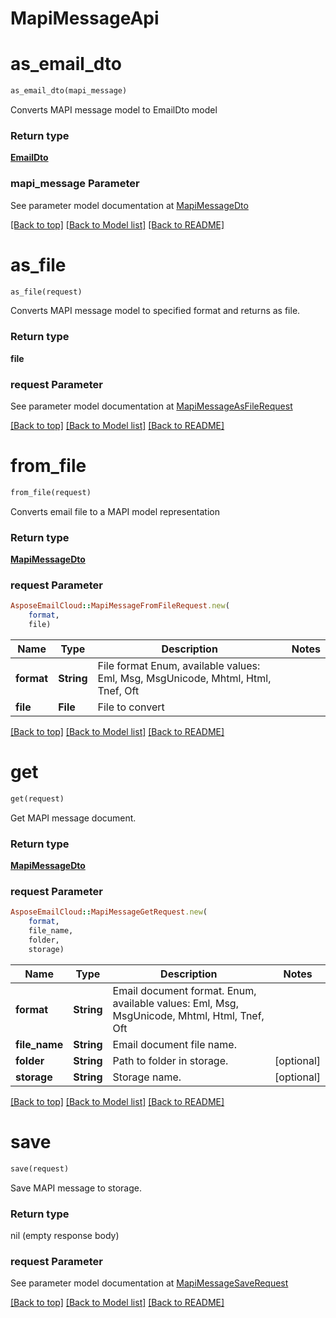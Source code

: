 # MapiMessageApi

            
<a name="as_email_dto"></a>
# as_email_dto

```ruby
as_email_dto(mapi_message)
```

Converts MAPI message model to EmailDto model             

### Return type

[**EmailDto**](EmailDto.md)

### mapi_message Parameter

See parameter model documentation at [MapiMessageDto](MapiMessageDto.md)

[[Back to top]](#) [[Back to Model list]](Models.md) [[Back to README]](README.md)
            
<a name="as_file"></a>
# as_file

```ruby
as_file(request)
```

Converts MAPI message model to specified format and returns as file.             

### Return type

**file**

### request Parameter

See parameter model documentation at [MapiMessageAsFileRequest](MapiMessageAsFileRequest.md)

[[Back to top]](#) [[Back to Model list]](Models.md) [[Back to README]](README.md)
            
<a name="from_file"></a>
# from_file

```ruby
from_file(request)
```

Converts email file to a MAPI model representation             

### Return type

[**MapiMessageDto**](MapiMessageDto.md)

### request Parameter
```ruby
AsposeEmailCloud::MapiMessageFromFileRequest.new(
    format,
    file)
```

Name | Type | Description  | Notes
------------- | ------------- | ------------- | -------------
 **format** | **String** | File format Enum, available values: Eml, Msg, MsgUnicode, Mhtml, Html, Tnef, Oft | 
 **file** | **File** | File to convert | 

[[Back to top]](#) [[Back to Model list]](Models.md) [[Back to README]](README.md)
            
<a name="get"></a>
# get

```ruby
get(request)
```

Get MAPI message document.             

### Return type

[**MapiMessageDto**](MapiMessageDto.md)

### request Parameter
```ruby
AsposeEmailCloud::MapiMessageGetRequest.new(
    format,
    file_name,
    folder,
    storage)
```

Name | Type | Description  | Notes
------------- | ------------- | ------------- | -------------
 **format** | **String** | Email document format. Enum, available values: Eml, Msg, MsgUnicode, Mhtml, Html, Tnef, Oft | 
 **file_name** | **String** | Email document file name. | 
 **folder** | **String** | Path to folder in storage. | [optional] 
 **storage** | **String** | Storage name. | [optional] 

[[Back to top]](#) [[Back to Model list]](Models.md) [[Back to README]](README.md)
            
<a name="save"></a>
# save

```ruby
save(request)
```

Save MAPI message to storage.             

### Return type

nil (empty response body)

### request Parameter

See parameter model documentation at [MapiMessageSaveRequest](MapiMessageSaveRequest.md)

[[Back to top]](#) [[Back to Model list]](Models.md) [[Back to README]](README.md)


